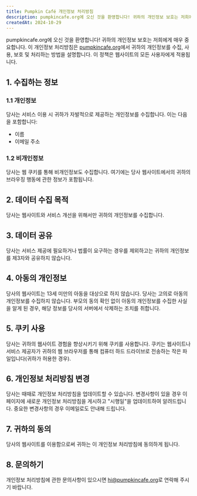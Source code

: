 ```yaml
---
title: Pumpkin Café 개인정보 처리방침
description: pumpkincafe.org에 오신 것을 환영합니다! 귀하의 개인정보 보호는 저희에게 매우 중요합니다. 이 개인정보 처리방침은 당사 웹사이트에서 귀하의 개인정보를 수집, 사용, 보호 및 처리하는 방법을 설명합니다. 이 정책은 웹사이트의 모든 사용자에게 적용됩니다.
createdAt: 2024-10-29
---
```


pumpkincafe.org에 오신 것을 환영합니다! 귀하의 개인정보 보호는 저희에게 매우 중요합니다. 이 개인정보 처리방침은 [pumpkincafe.org](https://pumpkincafe.org/)에서 귀하의 개인정보를 수집, 사용, 보호 및 처리하는 방법을 설명합니다. 이 정책은 웹사이트의 모든 사용자에게 적용됩니다.

## 1. 수집하는 정보

### 1.1 개인정보

당사는 서비스 이용 시 귀하가 자발적으로 제공하는 개인정보를 수집합니다. 이는 다음을 포함합니다:

- 이름
- 이메일 주소

### 1.2 비개인정보

당사는 웹 쿠키를 통해 비개인정보도 수집합니다. 여기에는 당사 웹사이트에서의 귀하의 브라우징 행동에 관한 정보가 포함됩니다.

## 2. 데이터 수집 목적

당사는 웹사이트와 서비스 개선을 위해서만 귀하의 개인정보를 수집합니다.

## 3. 데이터 공유

당사는 서비스 제공에 필요하거나 법률이 요구하는 경우를 제외하고는 귀하의 개인정보를 제3자와 공유하지 않습니다.

## 4. 아동의 개인정보

당사의 웹사이트는 13세 미만의 아동을 대상으로 하지 않습니다. 당사는 고의로 아동의 개인정보를 수집하지 않습니다. 부모의 동의 확인 없이 아동의 개인정보를 수집한 사실을 알게 된 경우, 해당 정보를 당사의 서버에서 삭제하는 조치를 취합니다.

## 5. 쿠키 사용

당사는 귀하의 웹사이트 경험을 향상시키기 위해 쿠키를 사용합니다. 쿠키는 웹사이트나 서비스 제공자가 귀하의 웹 브라우저를 통해 컴퓨터 하드 드라이브로 전송하는 작은 파일입니다(귀하가 허용한 경우).

## 6. 개인정보 처리방침 변경

당사는 때때로 개인정보 처리방침을 업데이트할 수 있습니다. 변경사항이 있을 경우 이 페이지에 새로운 개인정보 처리방침을 게시하고 "시행일"을 업데이트하여 알려드립니다. 중요한 변경사항의 경우 이메일로도 안내해 드립니다.

## 7. 귀하의 동의

당사의 웹사이트를 이용함으로써 귀하는 이 개인정보 처리방침에 동의하게 됩니다.

## 8. 문의하기

개인정보 처리방침에 관한 문의사항이 있으시면 [hi@pumpkincafe.org](mailto:hi@pumpkincafe.org)로 연락해 주시기 바랍니다. 
